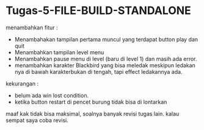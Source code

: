 # Tugas-5-FILE-BUILD-STANDALONE
menambahkan fitur :
- Menambahakan tampilan pertama muncul yang terdapat button play dan quit
- Menambahkan tampilan level menu
- Menambahkan pause menu di level (baru di level 1) dan masih ada error.
- menambahkan karakter Blackbird yang bisa meledak meskipun ledakan nya di bawah karakterbukan di tengah, tapi effect ledakannya ada.

kekurangan :
- belum ada win lost condition.
- ketika button restart di pencet burung tidak bisa di lontarkan

maaf kak tidak bisa maksimal, soalnya banyak revisi tugas lain.
kalau sempat saya coba revisi.
